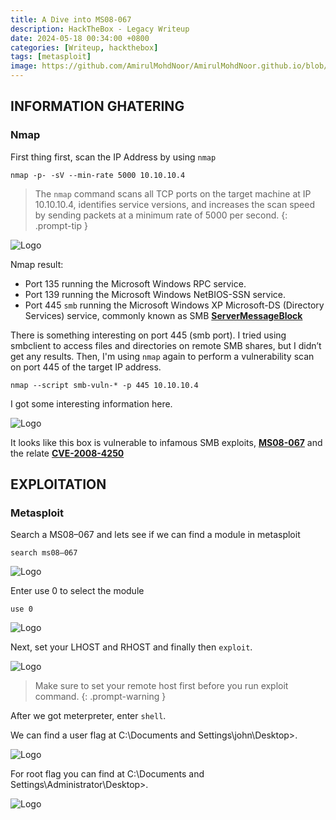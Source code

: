 ```yaml
---
title: A Dive into MS08-067
description: HackTheBox - Legacy Writeup
date: 2024-05-18 00:34:00 +0800
categories: [Writeup, hackthebox]
tags: [metasploit]
image: https://github.com/AmirulMohdNoor/AmirulMohdNoor.github.io/blob/main/images/legacy/Legacy.png?raw=true
---
```


## INFORMATION GHATERING

### Nmap

First thing first, scan the IP Address by using `nmap`

```terminal
nmap -p- -sV --min-rate 5000 10.10.10.4
```

> The `nmap` command scans all TCP ports on the target machine at IP 10.10.10.4, identifies service versions, and increases the scan speed by sending packets at a minimum rate of 5000 per second.
{: .prompt-tip }

![Logo](https://miro.medium.com/v2/resize:fit:720/format:webp/1*uu9wP1GqN2CTDnvrgAaqwg.png)

Nmap result:

- Port 135 running the Microsoft Windows RPC service.
- Port 139 running the Microsoft Windows NetBIOS-SSN service.
- Port 445 `smb` running the Microsoft Windows XP Microsoft-DS (Directory Services) service, commonly known as SMB [**ServerMessageBlock**](https://www.techtarget.com/searchnetworking/definition/Server-Message-Block-Protocol/)

There is something interesting on port 445 (smb port). I tried using smbclient to access files and directories on remote SMB shares, but I didn’t get any results. Then, I'm using `nmap` again to perform a vulnerability scan on port 445 of the target IP address.

```terminal
nmap --script smb-vuln-* -p 445 10.10.10.4
```

I got some interesting information here.

![Logo](https://miro.medium.com/v2/resize:fit:720/format:webp/1*vdW9QlPFG9plqYNfyivSJQ.png)

It looks like this box is vulnerable to infamous SMB exploits, [**MS08-067**](https://learn.microsoft.com/en-us/security-updates/securitybulletins/2008/ms08-067?source=post_page-----a073f7b93e76--------------------------------) and the relate [**CVE-2008-4250**](https://nvd.nist.gov/vuln/detail/cve-2008-4250)

## EXPLOITATION

### Metasploit

Search a MS08–067 and lets see if we can find a module in metasploit

```terminal
search ms08–067
```

![Logo](https://miro.medium.com/v2/resize:fit:720/format:webp/1*BrBHTosccFKTBptl_EmVmw.png)

Enter use 0 to select the module

```terminal
use 0
```

![Logo](https://miro.medium.com/v2/resize:fit:640/format:webp/1*HARArSwYg_Jo74mrr919cw.png)

Next, set your LHOST and RHOST and finally then `exploit`.

![Logo](https://miro.medium.com/v2/resize:fit:720/format:webp/1*2NqDyvQAuH5TiClG4LvMgw.png)

> Make sure to set your remote host first before you run exploit command.
{: .prompt-warning }

After we got meterpreter, enter `shell`.

We can find a user flag at C:\Documents and Settings\john\Desktop>.

![Logo](https://miro.medium.com/v2/resize:fit:640/format:webp/1*ZDrLd2cePHpgLSJh9GdURQ.png)

For root flag you can find at C:\Documents and Settings\Administrator\Desktop>.

![Logo](https://miro.medium.com/v2/resize:fit:640/format:webp/1*BOm1XMzPc0yCc1jW-yLsZA.png)








